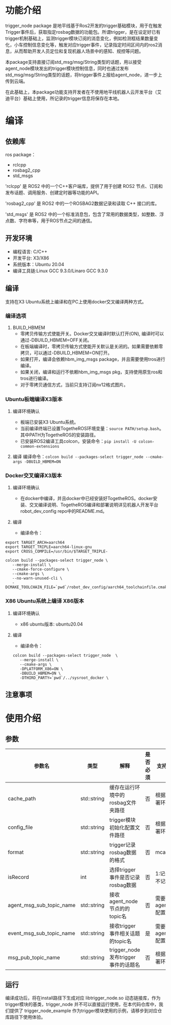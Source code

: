 # 功能介绍

trigger_node package 是地平线基于Ros2开发的trigger基础模块，用于在触发Trigger事件后，获取指定rosbag数据的功能包。所谓trigger，是在设定好已有trigger机制基础上，监测trigger模块订阅的消息变化，例如检测框结果数量变化，小车控制信息变化等，触发对应trigger事件，记录指定时间区间内的ros2消息，从而帮助开发人员定位和复现机器人场景中的感知、规控等问题。

本package支持直接订阅std_msg/msg/String类型的话题，用以接受agent_node模块发出的trigger模块控制信息，同时也通过发布std_msg/msg/String类型的话题，将trigger事件上报给agent_node，进一步上传到云端。

在此基础上，本package功能支持开发者在不使用地平线机器人云开发平台（艾迪平台）基础上使用，所记录的trigger信息将保存在本地。


# 编译

## 依赖库

ros package：

- rclcpp
- rosbag2_cpp
- std_msgs

'rclcpp' 是 ROS2 中的一个C++客户端库，提供了用于创建 ROS2 节点、订阅和发布话题、调用服务、创建定时器等功能的API。

'rosbag2_cpp' 是 ROS2 中的一个ROSBAG2数据记录和读取 C++ 接口的库。

'std_msgs' 是 ROS2 中的一个标准消息包，包含了常用的数据类型，如整数、浮点数、字符串等，用于ROS节点之间的通信。

## 开发环境

- 编程语言: C/C++
- 开发平台: X3/X86
- 系统版本：Ubuntu 20.04
- 编译工具链:Linux GCC 9.3.0/Linaro GCC 9.3.0

## 编译

 支持在X3 Ubuntu系统上编译和在PC上使用docker交叉编译两种方式。

### 编译选项

1. BUILD_HBMEM
   - 零拷贝传输方式使能开关。Docker交叉编译时默认打开(ON), 编译时可以通过-DBUILD_HBMEM=OFF关闭。
   - 在板端编译时，零拷贝传输方式使能开关默认是关闭的。如果需要依赖零拷贝，可以通过-DBUILD_HBMEM=ON打开。
   - 如果打开，编译会依赖hbm_img_msgs package，并且需要使用tros进行编译。
   - 如果关闭，编译和运行不依赖hbm_img_msgs pkg，支持使用原生ros和tros进行编译。
   - 对于零拷贝通信方式，当前只支持订阅nv12格式图片。

### Ubuntu板端编译X3版本

1. 编译环境确认
   - 板端已安装X3 Ubuntu系统。
   - 当前编译终端已设置TogetheROS环境变量：`source PATH/setup.bash`。其中PATH为TogetheROS的安装路径。
   - 已安装ROS2编译工具colcon，安装命令：`pip install -U colcon-common-extensions`

2. 编译
 编译命令：`colcon build --packages-select trigger_node --cmake-args -DBUILD_HBMEM=ON`


### Docker交叉编译X3版本

1. 编译环境确认

   - 在docker中编译，并且docker中已经安装好TogetheROS。docker安装、交叉编译说明、TogetheROS编译和部署说明详见机器人开发平台robot_dev_config repo中的README.md。

2. 编译

   - 编译命令：

```shell
export TARGET_ARCH=aarch64
export TARGET_TRIPLE=aarch64-linux-gnu
export CROSS_COMPILE=/usr/bin/$TARGET_TRIPLE-

colcon build --packages-select trigger_node \
   --merge-install \
   --cmake-force-configure \
   --cmake-args \
   --no-warn-unused-cli \
   -DCMAKE_TOOLCHAIN_FILE=`pwd`/robot_dev_config/aarch64_toolchainfile.cmake
```

### X86 Ubuntu系统上编译 X86版本

1. 编译环境确认

   - x86 ubuntu版本: ubuntu20.04

2. 编译

   - 编译命令：

   ```shell
   colcon build --packages-select trigger_node  \
      --merge-install \
      --cmake-args \
      -DPLATFORM_X86=ON \
      -DBUILD_HBMEM=ON \
      -DTHIRD_PARTY=`pwd`/../sysroot_docker \
   ```

## 注意事项

# 使用介绍

## 参数

| 参数名                 | 类型        | 解释                                        | 是否必须 | 支持的配置           | 默认值                        |
| ---------------------- | ----------- | ------------------------------------------- | -------- | -------------------- | ----------------------------- |
| cache_path  | std::string | 缓存在运行环境中的rosbag文件夹路径 | 否      | 根据实际部署环境配置 | /home/hobot/recorder/ |
| config_file | std::string | trigger模块初始化配置文件路径 | 否 | 根据实际部署环境配置 | config/trigger_config.json |
| format | std::string | trigger记录rosbag数据的格式 | 否 | mcap | mcap |
| isRecord | int | 选择trigger事件是否记录rosbag数据 | 否 | 1:记录 / 0:不记录 | 0 |
| agent_msg_sub_topic_name  | std::string | 接收agent_node节点的的topic名 | 否      | 需要与agent_node配置一致 | /hobot_agent |
| event_msg_sub_topic_name  | std::string | 接收trigger事件相关话题的topic名 | 是      | 需要与agent_node配置一致 |  |
| msg_pub_topic_name  | std::string | trigger_node发布trigger事件的话题名 | 否      | 根据实际部署环境配置 | /hobot_trigger |

## 运行

编译成功后，将在install路径下生成对应 libtrigger_node.so 动态链接库，作为trigger模块的基类，trigger_node 并不可以直接运行使用，在本代码仓库中，我们提供了 trigger_node_example 作为trigger模块使用的示例，请移步到对应仓库路径下使用体验。
